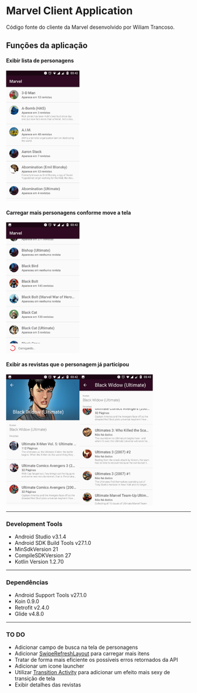 # Marvel Client Application
Código fonte do cliente da Marvel desenvolvido por Wiliam Trancoso.

## Funções da aplicação
#### Exibir lista de personagens
<img src="wiki/app-000.png" width="200"/>

#### Carregar mais personagens conforme move a tela
<img src="wiki/app-001.png" width="200"/>

#### Exibir as revistas que o personagem já participou
<img src="wiki/app-002.png" width="200"/><img src="wiki/app-004.png" width="200"/>

--------------------

### Development Tools
* Android Studio v3.1.4
* Android SDK Build Tools v27.1.0
* MinSdkVersion 21
* CompileSDKVersion 27
* Kotlin Version 1.2.70

--------------------

### Dependências
* Android Support Tools v27.1.0
* Koin 0.9.0
* Retrofit v2.4.0
* Glide v4.8.0

--------------------

### TO DO
* Adicionar campo de busca na tela de personagens
* Adicionar [SwipeRefreshLayout](https://developer.android.com/reference/android/support/v4/widget/SwipeRefreshLayout) para carregar mais itens
* Tratar de forma mais eficiente os possíveis erros retornados da API
* Adicionar um icone launcher
* Utilizar [Transition Activity](https://developer.android.com/training/transitions/start-activity) para adicionar um efeito mais sexy de transição de tela
* Exibir detalhes das revistas
